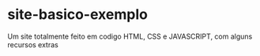 # site-basico-exemplo
 Um site totalmente feito em codigo HTML, CSS e JAVASCRIPT, com alguns recursos extras
